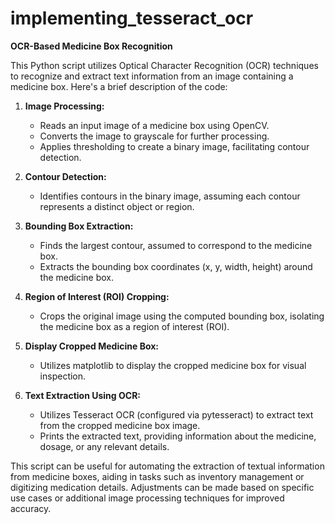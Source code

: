 # implementing_tesseract_ocr
**OCR-Based Medicine Box Recognition**

This Python script utilizes Optical Character Recognition (OCR) techniques to recognize and extract text information from an image containing a medicine box. Here's a brief description of the code:

1. **Image Processing:**
   - Reads an input image of a medicine box using OpenCV.
   - Converts the image to grayscale for further processing.
   - Applies thresholding to create a binary image, facilitating contour detection.

2. **Contour Detection:**
   - Identifies contours in the binary image, assuming each contour represents a distinct object or region.

3. **Bounding Box Extraction:**
   - Finds the largest contour, assumed to correspond to the medicine box.
   - Extracts the bounding box coordinates (x, y, width, height) around the medicine box.

4. **Region of Interest (ROI) Cropping:**
   - Crops the original image using the computed bounding box, isolating the medicine box as a region of interest (ROI).

5. **Display Cropped Medicine Box:**
   - Utilizes matplotlib to display the cropped medicine box for visual inspection.

6. **Text Extraction Using OCR:**
   - Utilizes Tesseract OCR (configured via pytesseract) to extract text from the cropped medicine box image.
   - Prints the extracted text, providing information about the medicine, dosage, or any relevant details.

This script can be useful for automating the extraction of textual information from medicine boxes, aiding in tasks such as inventory management or digitizing medication details. Adjustments can be made based on specific use cases or additional image processing techniques for improved accuracy.
